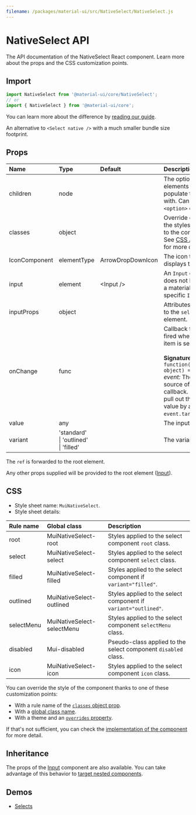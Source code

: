 ```yaml
---
filename: /packages/material-ui/src/NativeSelect/NativeSelect.js
---
```


<!--- This documentation is automatically generated, do not try to edit it. -->

# NativeSelect API

<p class="description">The API documentation of the NativeSelect React component. Learn more about the props and the CSS customization points.</p>

## Import

```js
import NativeSelect from '@material-ui/core/NativeSelect';
// or
import { NativeSelect } from '@material-ui/core';
```

You can learn more about the difference by [reading our guide](/guides/minimizing-bundle-size/).

An alternative to `<Select native />` with a much smaller bundle size footprint.

## Props

| Name | Type | Default | Description |
|:-----|:-----|:--------|:------------|
| <span class="prop-name">children</span> | <span class="prop-type">node</span> |  | The option elements to populate the select with. Can be some `<option>` elements. |
| <span class="prop-name">classes</span> | <span class="prop-type">object</span> |  | Override or extend the styles applied to the component. See [CSS API](#css) below for more details. |
| <span class="prop-name">IconComponent</span> | <span class="prop-type">elementType</span> | <span class="prop-default">ArrowDropDownIcon</span> | The icon that displays the arrow. |
| <span class="prop-name">input</span> | <span class="prop-type">element</span> | <span class="prop-default">&lt;Input /></span> | An `Input` element; does not have to be a material-ui specific `Input`. |
| <span class="prop-name">inputProps</span> | <span class="prop-type">object</span> |  | Attributes applied to the `select` element. |
| <span class="prop-name">onChange</span> | <span class="prop-type">func</span> |  | Callback function fired when a menu item is selected.<br><br>**Signature:**<br>`function(event: object) => void`<br>*event:* The event source of the callback. You can pull out the new value by accessing `event.target.value`. |
| <span class="prop-name">value</span> | <span class="prop-type">any</span> |  | The input value. |
| <span class="prop-name">variant</span> | <span class="prop-type">'standard'<br>&#124;&nbsp;'outlined'<br>&#124;&nbsp;'filled'</span> |  | The variant to use. |

The `ref` is forwarded to the root element.

Any other props supplied will be provided to the root element ([Input](/api/input/)).

## CSS

- Style sheet name: `MuiNativeSelect`.
- Style sheet details:

| Rule name | Global class | Description |
|:-----|:-------------|:------------|
| <span class="prop-name">root</span> | <span class="prop-name">MuiNativeSelect-root</span> | Styles applied to the select component `root` class.
| <span class="prop-name">select</span> | <span class="prop-name">MuiNativeSelect-select</span> | Styles applied to the select component `select` class.
| <span class="prop-name">filled</span> | <span class="prop-name">MuiNativeSelect-filled</span> | Styles applied to the select component if `variant="filled"`.
| <span class="prop-name">outlined</span> | <span class="prop-name">MuiNativeSelect-outlined</span> | Styles applied to the select component if `variant="outlined"`.
| <span class="prop-name">selectMenu</span> | <span class="prop-name">MuiNativeSelect-selectMenu</span> | Styles applied to the select component `selectMenu` class.
| <span class="prop-name">disabled</span> | <span class="prop-name">Mui-disabled</span> | Pseudo-class applied to the select component `disabled` class.
| <span class="prop-name">icon</span> | <span class="prop-name">MuiNativeSelect-icon</span> | Styles applied to the select component `icon` class.

You can override the style of the component thanks to one of these customization points:

- With a rule name of the [`classes` object prop](/customization/components/#overriding-styles-with-classes).
- With a [global class name](/customization/components/#overriding-styles-with-global-class-names).
- With a theme and an [`overrides` property](/customization/globals/#css).

If that's not sufficient, you can check the [implementation of the component](https://github.com/mui-org/material-ui/blob/master/packages/material-ui/src/NativeSelect/NativeSelect.js) for more detail.

## Inheritance

The props of the [Input](/api/input/) component are also available.
You can take advantage of this behavior to [target nested components](/guides/api/#spread).

## Demos

- [Selects](/components/selects/)

